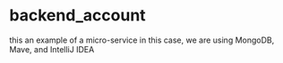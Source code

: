 # backend_account
this an example of a micro-service
in this case, we are using MongoDB, Mave, and IntelliJ IDEA
